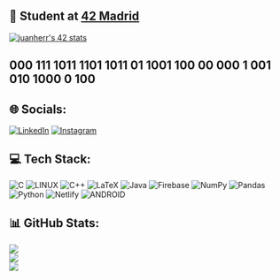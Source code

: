 ## 💫 Student at [42 Madrid](https://www.42madrid.com/)

<a href="https://profile.intra.42.fr/users/juanherr" target="_blank">
  <img src="https://badge.mediaplus.ma/starryblue/juanherr?1337Badge=off&UM6P=off" alt="juanherr's 42 stats">
</a>


## 000 111 1011 1101 1011 01 1001 100 00 000 1 001 010 1000 0 100


## 🌐 Socials:
[![LinkedIn](https://img.shields.io/badge/LinkedIn-0077B5?style=for-the-badge&logo=linkedin&logoColor=white)](https://linkedin.com/in/jcherrerosl) 
[![Instagram](https://img.shields.io/badge/Instagram-E4405F?style=for-the-badge&logo=instagram&logoColor=white)](https://instagram.com/cyax_d) 

## 💻 Tech Stack:
![C](https://img.shields.io/badge/c-%2300599C.svg?style=for-the-badge&logo=c&logoColor=white) ![LINUX](https://img.shields.io/badge/Linux-FCC624?style=for-the-badge&logo=linux&logoColor=black) ![C++](https://img.shields.io/badge/c++-%2300599C.svg?style=for-the-badge&logo=c%2B%2B&logoColor=white) ![LaTeX](https://img.shields.io/badge/latex-%23008080.svg?style=for-the-badge&logo=latex&logoColor=white) ![Java](https://img.shields.io/badge/java-%23ED8B00.svg?style=for-the-badge&logo=java&logoColor=white) ![Firebase](https://img.shields.io/badge/firebase-%23039BE5.svg?style=for-the-badge&logo=firebase) ![NumPy](https://img.shields.io/badge/numpy-%23013243.svg?style=for-the-badge&logo=numpy&logoColor=white) ![Pandas](https://img.shields.io/badge/pandas-%23150458.svg?style=for-the-badge&logo=pandas&logoColor=white) ![Python](https://img.shields.io/badge/python-3670A0?style=for-the-badge&logo=python&logoColor=ffdd54) ![Netlify](https://img.shields.io/badge/netlify-%23000000.svg?style=for-the-badge&logo=netlify&logoColor=#00C7B7) ![ANDROID](https://img.shields.io/badge/android-%2320232a.svg?style=for-the-badge&logo=android&logoColor=%a4c639)



## 📊 GitHub Stats:
![](https://github-readme-stats.vercel.app/api?username=jcherrerosl&theme=synthwave&hide_border=false&include_all_commits=false&count_private=false)<br/>
![](https://github-readme-streak-stats.herokuapp.com/?user=jcherrerosl&theme=synthwave&hide_border=false)<br/>
![](https://github-readme-stats.vercel.app/api/top-langs/?username=jcherrerosl&theme=synthwave&hide_border=false&include_all_commits=false&count_private=false&layout=compact)

